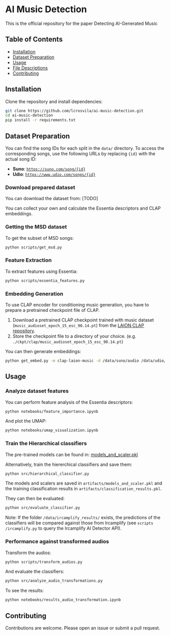 # AI Music Detection
This is the official repository for the paper Detecting AI-Generated Music

## Table of Contents
- [Installation](#installation)
- [Dataset Preparation](#dataset-preparation)
- [Usage](#usage)
- [File Descriptions](#file-descriptions)
- [Contributing](#contributing)

## Installation

Clone the repository and install dependencies:

```bash
git clone https://github.com/lcrosvila/ai-music-detection.git
cd ai-music-detection
pip install -r requirements.txt
```

## Dataset Preparation

You can find the song IDs for each split in the `data/` directory. To access the corresponding songs, use the following URLs by replacing `{id}` with the actual song ID:

- **Suno**: [`https://suno.com/song/{id}`](https://suno.com/song/{id})  
- **Udio**: [`https://www.udio.com/songs/{id}`](https://www.udio.com/songs/{id})
  
### Download prepared dataset

You can download the dataset from: [TODO]

You can collect your own and calculate the Essentia descriptors and CLAP embeddings.

### Getting the MSD dataset

To get the subset of MSD songs:

```bash
python scripts/get_msd.py
```

### Feature Extraction
To extract features using Essentia:

```bash
python scripts/essentia_features.py
```

### Embedding Generation
To use CLAP encoder for conditioning music generation, you have to prepare a pretrained checkpoint file of CLAP.

1. Download a pretrained CLAP checkpoint trained with music dataset (`music_audioset_epoch_15_esc_90.14.pt`)
from the [LAION CLAP repository](https://github.com/LAION-AI/CLAP?tab=readme-ov-file#pretrained-models).
2. Store the checkpoint file to a directory of your choice. (e.g. `./ckpt/clap/music_audioset_epoch_15_esc_90.14.pt`)

You can then generate embeddings:

```bash
python get_embed.py -m clap-laion-music -d /data/suno/audio /data/udio/audio -f /path/to/model_file.pt
```

## Usage

### Analyze dataset features

You can perform feature analysis of the Essentia descriptors:

```bash
python notebooks/feature_importance.ipynb
```

And plot the UMAP:

```bash
python notebooks/umap_visualization.ipynb
```

### Train the Hierarchical classifiers

The pre-trained models can be found in: [models_and_scaler.pkl](https://kth-my.sharepoint.com/:u:/g/personal/lcros_ug_kth_se/ETAnWpSVIVNItJPSWD8g3bsBs4oDOnHiwa7eRZRXVqT0zw?e=gvSJv4)

Alternatively, train the hiererchical classifiers and save them:

```bash
python src/hierarchical_classifier.py
```

The models and scalers are saved in `artifacts/models_and_scaler.pkl` and the training classification results in `artifacts/classification_results.pkl`.

They can then be evaluated:

```bash
python src/evaluate_classifier.py
```

Note: If the folder `/data/ircamplify_results/` exists, the predictions of the classifiers will be compared against those from Ircamplify (see `scripts
/ircamplify.py` to query the Ircamplify AI Detector API).

### Performance against transformed audios

Transform the audios:

```bash
python scripts/transform_audios.py
```

And evaluate the classifiers:

```bash
python src/analyze_audio_transformations.py
```

To see the results:

```bash
python notebooks/results_audio_transformation.ipynb
```

## Contributing

Contributions are welcome. Please open an issue or submit a pull request.
